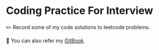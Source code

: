 # Coding Practice For Interview

:pencil2:  Record some of my code solutions  to leetcode problems.

:book:  You can also refer my [GitBook](https://mabuxi.gitbook.io/mabuxi/ "My Coding Summary").
